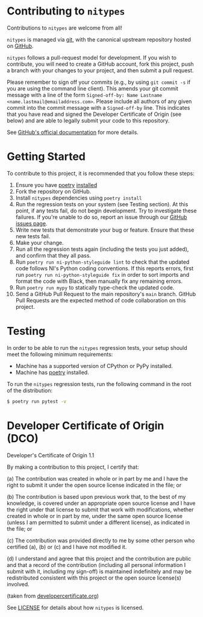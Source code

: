 # Contributing to `nitypes`

Contributions to `nitypes` are welcome from all!

`nitypes` is managed via [git](https://git-scm.com), with the canonical upstream
repository hosted on [GitHub](https://github.com/ni/nitypes-python/).

`nitypes` follows a pull-request model for development.  If you wish to
contribute, you will need to create a GitHub account, fork this project, push a
branch with your changes to your project, and then submit a pull request.

Please remember to sign off your commits (e.g., by using `git commit -s` if you
are using the command line client). This amends your git commit message with a line
of the form `Signed-off-by: Name Lastname <name.lastmail@emailaddress.com>`. Please
include all authors of any given commit into the commit message with a
`Signed-off-by` line. This indicates that you have read and signed the Developer
Certificate of Origin (see below) and are able to legally submit your code to
this repository.

See [GitHub's official documentation](https://help.github.com/articles/using-pull-requests/) for more details.

# Getting Started

To contribute to this project, it is recommended that you follow these steps:

1. Ensure you have [poetry](https://python-poetry.org/)
   [installed](https://python-poetry.org/docs/#installation)
2. Fork the repository on GitHub.
3. Install `nitypes` dependencies using `poetry install`
4. Run the regression tests on your system (see Testing section). At this point, if any tests fail,
   do not begin development. Try to investigate these failures. If you're unable to do so, report an
   issue through our [GitHub issues page](http://github.com/ni/nitypes-python/issues).
5. Write new tests that demonstrate your bug or feature. Ensure that these new tests fail.
6. Make your change.
7. Run all the regression tests again (including the tests you just added), and confirm that they
   all pass.
8. Run `poetry run ni-python-styleguide lint` to check that the updated code follows NI's Python
   coding conventions. If this reports errors, first run `poetry run ni-python-styleguide fix` in
   order to sort imports and format the code with Black, then manually fix any remaining errors.
9. Run `poetry run mypy` to statically type-check the updated code.
10. Send a GitHub Pull Request to the main repository's `main` branch. GitHub Pull Requests are the
   expected method of code collaboration on this project.

# Testing

In order to be able to run the `nitypes` regression tests, your setup should meet the following minimum
requirements:

- Machine has a supported version of CPython or PyPy installed.
- Machine has [poetry](https://python-poetry.org/) installed.

To run the `nitypes` regression tests, run the following command in the root of the distribution:

```sh
$ poetry run pytest -v
```

# Developer Certificate of Origin (DCO)

   Developer's Certificate of Origin 1.1

   By making a contribution to this project, I certify that:

   (a) The contribution was created in whole or in part by me and I
       have the right to submit it under the open source license
       indicated in the file; or

   (b) The contribution is based upon previous work that, to the best
       of my knowledge, is covered under an appropriate open source
       license and I have the right under that license to submit that
       work with modifications, whether created in whole or in part
       by me, under the same open source license (unless I am
       permitted to submit under a different license), as indicated
       in the file; or

   (c) The contribution was provided directly to me by some other
       person who certified (a), (b) or (c) and I have not modified
       it.

   (d) I understand and agree that this project and the contribution
       are public and that a record of the contribution (including all
       personal information I submit with it, including my sign-off) is
       maintained indefinitely and may be redistributed consistent with
       this project or the open source license(s) involved.

(taken from [developercertificate.org](https://developercertificate.org/))

See [LICENSE](https://github.com/ni/nitypes-python/blob/main/LICENSE)
for details about how `nitypes` is licensed.
